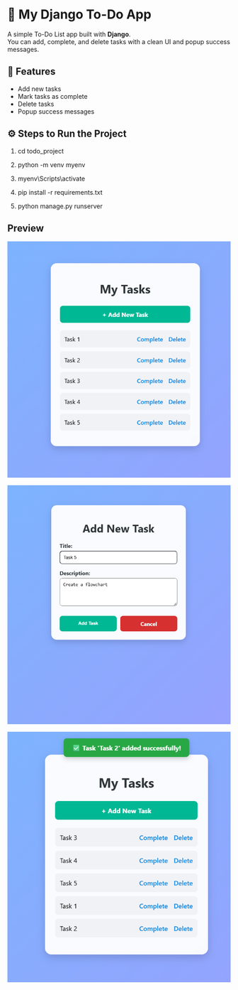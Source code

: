 # 📝 My Django To-Do App

A simple To-Do List app built with **Django**.  
You can add, complete, and delete tasks with a clean UI and popup success messages.

## 🚀 Features
- Add new tasks
- Mark tasks as complete
- Delete tasks
- Popup success messages 

## ⚙️ Steps to Run the Project

1. cd todo_project

2. python -m venv myenv

3. myenv\Scripts\activate

4. pip install -r requirements.txt

5. python manage.py runserver

## Preview
![TO DO List Screenshoot](Media/first_image.png)

![TO DO List Screenshoot](Media/second_image.png)

![TO DO List Screenshoot](Media/task_add.png)


  

   
   

